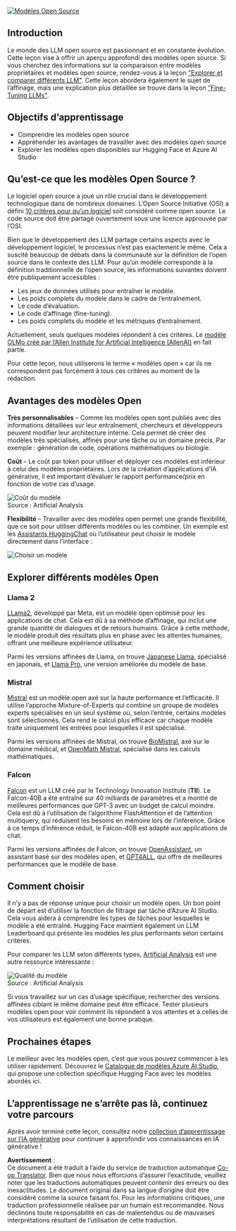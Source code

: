 <!--
CO_OP_TRANSLATOR_METADATA:
{
  "original_hash": "0bba96e53ab841d99db731892a51fab8",
  "translation_date": "2025-07-09T17:02:49+00:00",
  "source_file": "16-open-source-models/README.md",
  "language_code": "fr"
}
-->
[![Modèles Open Source](../../../translated_images/16-lesson-banner.6b56555e8404fda1716382db4832cecbe616ccd764de381f0af6cfd694d05f74.fr.png)](https://aka.ms/gen-ai-lesson16-gh?WT.mc_id=academic-105485-koreyst)

## Introduction

Le monde des LLM open source est passionnant et en constante évolution. Cette leçon vise à offrir un aperçu approfondi des modèles open source. Si vous cherchez des informations sur la comparaison entre modèles propriétaires et modèles open source, rendez-vous à la leçon ["Explorer et comparer différents LLM"](../02-exploring-and-comparing-different-llms/README.md?WT.mc_id=academic-105485-koreyst). Cette leçon abordera également le sujet de l’affinage, mais une explication plus détaillée se trouve dans la leçon ["Fine-Tuning LLMs"](../18-fine-tuning/README.md?WT.mc_id=academic-105485-koreyst).

## Objectifs d’apprentissage

- Comprendre les modèles open source  
- Appréhender les avantages de travailler avec des modèles open source  
- Explorer les modèles open disponibles sur Hugging Face et Azure AI Studio  

## Qu’est-ce que les modèles Open Source ?

Le logiciel open source a joué un rôle crucial dans le développement technologique dans de nombreux domaines. L’Open Source Initiative (OSI) a défini [10 critères pour qu’un logiciel](https://web.archive.org/web/20241126001143/https://opensource.org/osd?WT.mc_id=academic-105485-koreyst) soit considéré comme open source. Le code source doit être partagé ouvertement sous une licence approuvée par l’OSI.

Bien que le développement des LLM partage certains aspects avec le développement logiciel, le processus n’est pas exactement le même. Cela a suscité beaucoup de débats dans la communauté sur la définition de l’open source dans le contexte des LLM. Pour qu’un modèle corresponde à la définition traditionnelle de l’open source, les informations suivantes doivent être publiquement accessibles :

- Les jeux de données utilisés pour entraîner le modèle.  
- Les poids complets du modèle dans le cadre de l’entraînement.  
- Le code d’évaluation.  
- Le code d’affinage (fine-tuning).  
- Les poids complets du modèle et les métriques d’entraînement.  

Actuellement, seuls quelques modèles répondent à ces critères. Le [modèle OLMo créé par l’Allen Institute for Artificial Intelligence (AllenAI)](https://huggingface.co/allenai/OLMo-7B?WT.mc_id=academic-105485-koreyst) en fait partie.

Pour cette leçon, nous utiliserons le terme « modèles open » car ils ne correspondent pas forcément à tous ces critères au moment de la rédaction.

## Avantages des modèles Open

**Très personnalisables** – Comme les modèles open sont publiés avec des informations détaillées sur leur entraînement, chercheurs et développeurs peuvent modifier leur architecture interne. Cela permet de créer des modèles très spécialisés, affinés pour une tâche ou un domaine précis. Par exemple : génération de code, opérations mathématiques ou biologie.

**Coût** – Le coût par token pour utiliser et déployer ces modèles est inférieur à celui des modèles propriétaires. Lors de la création d’applications d’IA générative, il est important d’évaluer le rapport performance/prix en fonction de votre cas d’usage.

![Coût du modèle](../../../translated_images/model-price.3f5a3e4d32ae00b465325159e1f4ebe7b5861e95117518c6bfc37fe842950687.fr.png)  
Source : Artificial Analysis

**Flexibilité** – Travailler avec des modèles open permet une grande flexibilité, que ce soit pour utiliser différents modèles ou les combiner. Un exemple est les [Assistants HuggingChat](https://huggingface.co/chat?WT.mc_id=academic-105485-koreyst) où l’utilisateur peut choisir le modèle directement dans l’interface :

![Choisir un modèle](../../../translated_images/choose-model.f095d15bbac922141591fd4fac586dc8d25e69b42abf305d441b84c238e293f2.fr.png)

## Explorer différents modèles Open

### Llama 2

[LLama2](https://huggingface.co/meta-llama?WT.mc_id=academic-105485-koreyst), développé par Meta, est un modèle open optimisé pour les applications de chat. Cela est dû à sa méthode d’affinage, qui inclut une grande quantité de dialogues et de retours humains. Grâce à cette méthode, le modèle produit des résultats plus en phase avec les attentes humaines, offrant une meilleure expérience utilisateur.

Parmi les versions affinées de Llama, on trouve [Japanese Llama](https://huggingface.co/elyza/ELYZA-japanese-Llama-2-7b?WT.mc_id=academic-105485-koreyst), spécialisé en japonais, et [Llama Pro](https://huggingface.co/TencentARC/LLaMA-Pro-8B?WT.mc_id=academic-105485-koreyst), une version améliorée du modèle de base.

### Mistral

[Mistral](https://huggingface.co/mistralai?WT.mc_id=academic-105485-koreyst) est un modèle open axé sur la haute performance et l’efficacité. Il utilise l’approche Mixture-of-Experts qui combine un groupe de modèles experts spécialisés en un seul système où, selon l’entrée, certains modèles sont sélectionnés. Cela rend le calcul plus efficace car chaque modèle traite uniquement les entrées pour lesquelles il est spécialisé.

Parmi les versions affinées de Mistral, on trouve [BioMistral](https://huggingface.co/BioMistral/BioMistral-7B?text=Mon+nom+est+Thomas+et+mon+principal?WT.mc_id=academic-105485-koreyst), axé sur le domaine médical, et [OpenMath Mistral](https://huggingface.co/nvidia/OpenMath-Mistral-7B-v0.1-hf?WT.mc_id=academic-105485-koreyst), spécialisé dans les calculs mathématiques.

### Falcon

[Falcon](https://huggingface.co/tiiuae?WT.mc_id=academic-105485-koreyst) est un LLM créé par le Technology Innovation Institute (**TII**). Le Falcon-40B a été entraîné sur 40 milliards de paramètres et a montré de meilleures performances que GPT-3 avec un budget de calcul moindre. Cela est dû à l’utilisation de l’algorithme FlashAttention et de l’attention multiquery, qui réduisent les besoins en mémoire lors de l’inférence. Grâce à ce temps d’inférence réduit, le Falcon-40B est adapté aux applications de chat.

Parmi les versions affinées de Falcon, on trouve [OpenAssistant](https://huggingface.co/OpenAssistant/falcon-40b-sft-top1-560?WT.mc_id=academic-105485-koreyst), un assistant basé sur des modèles open, et [GPT4ALL](https://huggingface.co/nomic-ai/gpt4all-falcon?WT.mc_id=academic-105485-koreyst), qui offre de meilleures performances que le modèle de base.

## Comment choisir

Il n’y a pas de réponse unique pour choisir un modèle open. Un bon point de départ est d’utiliser la fonction de filtrage par tâche d’Azure AI Studio. Cela vous aidera à comprendre les types de tâches pour lesquelles le modèle a été entraîné. Hugging Face maintient également un LLM Leaderboard qui présente les modèles les plus performants selon certains critères.

Pour comparer les LLM selon différents types, [Artificial Analysis](https://artificialanalysis.ai/?WT.mc_id=academic-105485-koreyst) est une autre ressource intéressante :

![Qualité du modèle](../../../translated_images/model-quality.aaae1c22e00f7ee1cd9dc186c611ac6ca6627eabd19e5364dce9e216d25ae8a5.fr.png)  
Source : Artificial Analysis

Si vous travaillez sur un cas d’usage spécifique, rechercher des versions affinées ciblant le même domaine peut être efficace. Tester plusieurs modèles open pour voir comment ils répondent à vos attentes et à celles de vos utilisateurs est également une bonne pratique.

## Prochaines étapes

Le meilleur avec les modèles open, c’est que vous pouvez commencer à les utiliser rapidement. Découvrez le [Catalogue de modèles Azure AI Studio](https://ai.azure.com?WT.mc_id=academic-105485-koreyst), qui propose une collection spécifique Hugging Face avec les modèles abordés ici.

## L’apprentissage ne s’arrête pas là, continuez votre parcours

Après avoir terminé cette leçon, consultez notre [collection d’apprentissage sur l’IA générative](https://aka.ms/genai-collection?WT.mc_id=academic-105485-koreyst) pour continuer à approfondir vos connaissances en IA générative !

**Avertissement** :  
Ce document a été traduit à l’aide du service de traduction automatique [Co-op Translator](https://github.com/Azure/co-op-translator). Bien que nous nous efforcions d’assurer l’exactitude, veuillez noter que les traductions automatiques peuvent contenir des erreurs ou des inexactitudes. Le document original dans sa langue d’origine doit être considéré comme la source faisant foi. Pour les informations critiques, une traduction professionnelle réalisée par un humain est recommandée. Nous déclinons toute responsabilité en cas de malentendus ou de mauvaises interprétations résultant de l’utilisation de cette traduction.